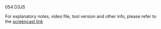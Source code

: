 054 D3JS

For explanatory notes, video file, tool version and other info, please refer to the [screencast link](http://build-podcast.com/d3js/)

